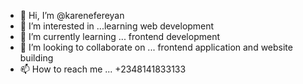 - 👋 Hi, I’m @karenefereyan
- 👀 I’m interested in ...learning web development
- 🌱 I’m currently learning ... frontend development
- 💞️ I’m looking to collaborate on ... frontend application and website building
- 📫 How to reach me ... +2348141833133

<!---
karenefereyan/karenefereyan is a ✨ special ✨ repository because its `README.md` (this file) appears on your GitHub profile.
You can click the Preview link to take a look at your changes.
--->
